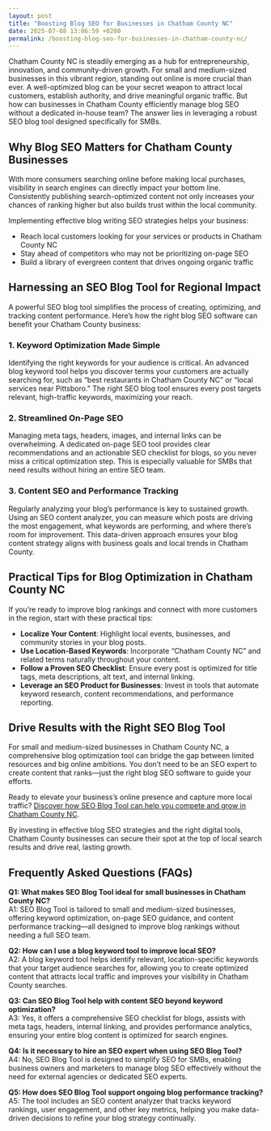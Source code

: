 ```yaml
---
layout: post
title: "Boosting Blog SEO for Businesses in Chatham County NC"
date: 2025-07-08 13:06:59 +0200
permalink: /boosting-blog-seo-for-businesses-in-chatham-county-nc/
---
```

Chatham County NC is steadily emerging as a hub for entrepreneurship, innovation, and community-driven growth. For small and medium-sized businesses in this vibrant region, standing out online is more crucial than ever. A well-optimized blog can be your secret weapon to attract local customers, establish authority, and drive meaningful organic traffic. But how can businesses in Chatham County efficiently manage blog SEO without a dedicated in-house team? The answer lies in leveraging a robust SEO blog tool designed specifically for SMBs.

## Why Blog SEO Matters for Chatham County Businesses

With more consumers searching online before making local purchases, visibility in search engines can directly impact your bottom line. Consistently publishing search-optimized content not only increases your chances of ranking higher but also builds trust within the local community.

Implementing effective blog writing SEO strategies helps your business:

- Reach local customers looking for your services or products in Chatham County NC  
- Stay ahead of competitors who may not be prioritizing on-page SEO  
- Build a library of evergreen content that drives ongoing organic traffic  

## Harnessing an SEO Blog Tool for Regional Impact

A powerful SEO blog tool simplifies the process of creating, optimizing, and tracking content performance. Here’s how the right blog SEO software can benefit your Chatham County business:

### 1. Keyword Optimization Made Simple

Identifying the right keywords for your audience is critical. An advanced blog keyword tool helps you discover terms your customers are actually searching for, such as “best restaurants in Chatham County NC” or “local services near Pittsboro.” The right SEO blog tool ensures every post targets relevant, high-traffic keywords, maximizing your reach.

### 2. Streamlined On-Page SEO

Managing meta tags, headers, images, and internal links can be overwhelming. A dedicated on-page SEO tool provides clear recommendations and an actionable SEO checklist for blogs, so you never miss a critical optimization step. This is especially valuable for SMBs that need results without hiring an entire SEO team.

### 3. Content SEO and Performance Tracking

Regularly analyzing your blog’s performance is key to sustained growth. Using an SEO content analyzer, you can measure which posts are driving the most engagement, what keywords are performing, and where there’s room for improvement. This data-driven approach ensures your blog content strategy aligns with business goals and local trends in Chatham County.

## Practical Tips for Blog Optimization in Chatham County NC

If you’re ready to improve blog rankings and connect with more customers in the region, start with these practical tips:

- **Localize Your Content**: Highlight local events, businesses, and community stories in your blog posts.  
- **Use Location-Based Keywords**: Incorporate “Chatham County NC” and related terms naturally throughout your content.  
- **Follow a Proven SEO Checklist**: Ensure every post is optimized for title tags, meta descriptions, alt text, and internal linking.  
- **Leverage an SEO Product for Businesses**: Invest in tools that automate keyword research, content recommendations, and performance reporting.  

## Drive Results with the Right SEO Blog Tool

For small and medium-sized businesses in Chatham County NC, a comprehensive blog optimization tool can bridge the gap between limited resources and big online ambitions. You don’t need to be an SEO expert to create content that ranks—just the right blog SEO software to guide your efforts.

Ready to elevate your business’s online presence and capture more local traffic? [Discover how SEO Blog Tool can help you compete and grow in Chatham County NC](https://seoblogtool.com/).

By investing in effective blog SEO strategies and the right digital tools, Chatham County businesses can secure their spot at the top of local search results and drive real, lasting growth.

## Frequently Asked Questions (FAQs)

**Q1: What makes SEO Blog Tool ideal for small businesses in Chatham County NC?**  
A1: SEO Blog Tool is tailored to small and medium-sized businesses, offering keyword optimization, on-page SEO guidance, and content performance tracking—all designed to improve blog rankings without needing a full SEO team.

**Q2: How can I use a blog keyword tool to improve local SEO?**  
A2: A blog keyword tool helps identify relevant, location-specific keywords that your target audience searches for, allowing you to create optimized content that attracts local traffic and improves your visibility in Chatham County searches.

**Q3: Can SEO Blog Tool help with content SEO beyond keyword optimization?**  
A3: Yes, it offers a comprehensive SEO checklist for blogs, assists with meta tags, headers, internal linking, and provides performance analytics, ensuring your entire blog content is optimized for search engines.

**Q4: Is it necessary to hire an SEO expert when using SEO Blog Tool?**  
A4: No, SEO Blog Tool is designed to simplify SEO for SMBs, enabling business owners and marketers to manage blog SEO effectively without the need for external agencies or dedicated SEO experts.

**Q5: How does SEO Blog Tool support ongoing blog performance tracking?**  
A5: The tool includes an SEO content analyzer that tracks keyword rankings, user engagement, and other key metrics, helping you make data-driven decisions to refine your blog strategy continually.

<script type="application/ld+json">
{
  "@context": "https://schema.org",
  "@type": "BlogPosting",
  "headline": "Boosting Blog SEO for Businesses in Chatham County NC",
  "description": "Learn how small and medium-sized businesses in Chatham County NC can leverage SEO Blog Tool to improve blog SEO, increase local visibility, and drive organic traffic with keyword optimization and content performance tracking.",
  "author": {
    "@type": "Person",
    "name": "SEO Blog Tool"
  },
  "publisher": {
    "@type": "Organization",
    "name": "SEO Blog Tool",
    "logo": {
      "@type": "ImageObject",
      "url": "https://seoblogtool.com/logo.png"
    }
  },
  "mainEntityOfPage": {
    "@type": "WebPage",
    "@id": "https://seoblogtool.com/boosting-blog-seo-chatham-county-nc"
  },
  "datePublished": "2024-06-01",
  "dateModified": "2024-06-01",
  "keywords": "SEO blog tool, blog SEO software, keyword optimization, content SEO, on-page SEO tool, blog writing SEO, blog keyword tool, SEO tools for SMBs, SEO checklist for blogs, SEO content analyzer, blog optimization tool, SEO product for businesses, improve blog rankings, Chatham County NC, local SEO"
}
</script>

<script type="application/ld+json">
{
  "@context": "https://schema.org",
  "@type": "FAQPage",
  "mainEntity": [
    {
      "@type": "Question",
      "name": "What makes SEO Blog Tool ideal for small businesses in Chatham County NC?",
      "acceptedAnswer": {
        "@type": "Answer",
        "text": "SEO Blog Tool is tailored to small and medium-sized businesses, offering keyword optimization, on-page SEO guidance, and content performance tracking—all designed to improve blog rankings without needing a full SEO team."
      }
    },
    {
      "@type": "Question",
      "name": "How can I use a blog keyword tool to improve local SEO?",
      "acceptedAnswer": {
        "@type": "Answer",
        "text": "A blog keyword tool helps identify relevant, location-specific keywords that your target audience searches for, allowing you to create optimized content that attracts local traffic and improves your visibility in Chatham County searches."
      }
    },
    {
      "@type": "Question",
      "name": "Can SEO Blog Tool help with content SEO beyond keyword optimization?",
      "acceptedAnswer": {
        "@type": "Answer",
        "text": "Yes, it offers a comprehensive SEO checklist for blogs, assists with meta tags, headers, internal linking, and provides performance analytics, ensuring your entire blog content is optimized for search engines."
      }
    },
    {
      "@type": "Question",
      "name": "Is it necessary to hire an SEO expert when using SEO Blog Tool?",
      "acceptedAnswer": {
        "@type": "Answer",
        "text": "No, SEO Blog Tool is designed to simplify SEO for SMBs, enabling business owners and marketers to manage blog SEO effectively without the need for external agencies or dedicated SEO experts."
      }
    },
    {
      "@type": "Question",
      "name": "How does SEO Blog Tool support ongoing blog performance tracking?",
      "acceptedAnswer": {
        "@type": "Answer",
        "text": "The tool includes an SEO content analyzer that tracks keyword rankings, user engagement, and other key metrics, helping you make data-driven decisions to refine your blog strategy continually."
      }
    }
  ]
}
</script>